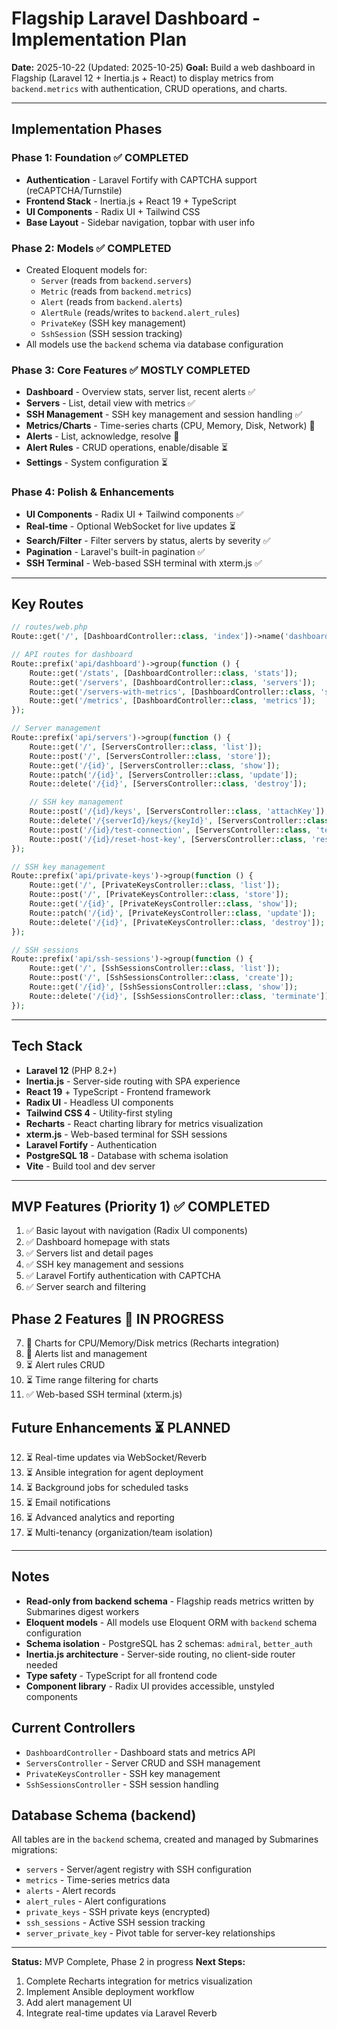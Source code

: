 # Flagship Laravel Dashboard - Implementation Plan

**Date:** 2025-10-22 (Updated: 2025-10-25)
**Goal:** Build a web dashboard in Flagship (Laravel 12 + Inertia.js + React) to display metrics from `backend.metrics` with authentication, CRUD operations, and charts.

---

## Implementation Phases

### Phase 1: Foundation ✅ COMPLETED

- **Authentication** - Laravel Fortify with CAPTCHA support (reCAPTCHA/Turnstile)
- **Frontend Stack** - Inertia.js + React 19 + TypeScript
- **UI Components** - Radix UI + Tailwind CSS
- **Base Layout** - Sidebar navigation, topbar with user info

### Phase 2: Models ✅ COMPLETED

- Created Eloquent models for:
  - `Server` (reads from `backend.servers`)
  - `Metric` (reads from `backend.metrics`)
  - `Alert` (reads from `backend.alerts`)
  - `AlertRule` (reads/writes to `backend.alert_rules`)
  - `PrivateKey` (SSH key management)
  - `SshSession` (SSH session tracking)
- All models use the `backend` schema via database configuration

### Phase 3: Core Features ✅ MOSTLY COMPLETED

- **Dashboard** - Overview stats, server list, recent alerts ✅
- **Servers** - List, detail view with metrics ✅
- **SSH Management** - SSH key management and session handling ✅
- **Metrics/Charts** - Time-series charts (CPU, Memory, Disk, Network) 🚧
- **Alerts** - List, acknowledge, resolve 🚧
- **Alert Rules** - CRUD operations, enable/disable ⏳
- **Settings** - System configuration ⏳

### Phase 4: Polish & Enhancements

- **UI Components** - Radix UI + Tailwind components ✅
- **Real-time** - Optional WebSocket for live updates ⏳
- **Search/Filter** - Filter servers by status, alerts by severity ✅
- **Pagination** - Laravel's built-in pagination ✅
- **SSH Terminal** - Web-based SSH terminal with xterm.js ✅

---

## Key Routes

```php
// routes/web.php
Route::get('/', [DashboardController::class, 'index'])->name('dashboard');

// API routes for dashboard
Route::prefix('api/dashboard')->group(function () {
    Route::get('/stats', [DashboardController::class, 'stats']);
    Route::get('/servers', [DashboardController::class, 'servers']);
    Route::get('/servers-with-metrics', [DashboardController::class, 'serversWithMetrics']);
    Route::get('/metrics', [DashboardController::class, 'metrics']);
});

// Server management
Route::prefix('api/servers')->group(function () {
    Route::get('/', [ServersController::class, 'list']);
    Route::post('/', [ServersController::class, 'store']);
    Route::get('/{id}', [ServersController::class, 'show']);
    Route::patch('/{id}', [ServersController::class, 'update']);
    Route::delete('/{id}', [ServersController::class, 'destroy']);

    // SSH key management
    Route::post('/{id}/keys', [ServersController::class, 'attachKey']);
    Route::delete('/{serverId}/keys/{keyId}', [ServersController::class, 'detachKey']);
    Route::post('/{id}/test-connection', [ServersController::class, 'testConnection']);
    Route::post('/{id}/reset-host-key', [ServersController::class, 'resetHostKey']);
});

// SSH key management
Route::prefix('api/private-keys')->group(function () {
    Route::get('/', [PrivateKeysController::class, 'list']);
    Route::post('/', [PrivateKeysController::class, 'store']);
    Route::get('/{id}', [PrivateKeysController::class, 'show']);
    Route::patch('/{id}', [PrivateKeysController::class, 'update']);
    Route::delete('/{id}', [PrivateKeysController::class, 'destroy']);
});

// SSH sessions
Route::prefix('api/ssh-sessions')->group(function () {
    Route::get('/', [SshSessionsController::class, 'list']);
    Route::post('/', [SshSessionsController::class, 'create']);
    Route::get('/{id}', [SshSessionsController::class, 'show']);
    Route::delete('/{id}', [SshSessionsController::class, 'terminate']);
});
```

---

## Tech Stack

- **Laravel 12** (PHP 8.2+)
- **Inertia.js** - Server-side routing with SPA experience
- **React 19** + TypeScript - Frontend framework
- **Radix UI** - Headless UI components
- **Tailwind CSS 4** - Utility-first styling
- **Recharts** - React charting library for metrics visualization
- **xterm.js** - Web-based terminal for SSH sessions
- **Laravel Fortify** - Authentication
- **PostgreSQL 18** - Database with schema isolation
- **Vite** - Build tool and dev server

---

## MVP Features (Priority 1) ✅ COMPLETED

1. ✅ Basic layout with navigation (Radix UI components)
2. ✅ Dashboard homepage with stats
3. ✅ Servers list and detail pages
4. ✅ SSH key management and sessions
5. ✅ Laravel Fortify authentication with CAPTCHA
6. ✅ Server search and filtering

## Phase 2 Features 🚧 IN PROGRESS

7. 🚧 Charts for CPU/Memory/Disk metrics (Recharts integration)
8. 🚧 Alerts list and management
9. ⏳ Alert rules CRUD
10. ⏳ Time range filtering for charts
11. ✅ Web-based SSH terminal (xterm.js)

## Future Enhancements ⏳ PLANNED

12. ⏳ Real-time updates via WebSocket/Reverb
13. ⏳ Ansible integration for agent deployment
14. ⏳ Background jobs for scheduled tasks
15. ⏳ Email notifications
16. ⏳ Advanced analytics and reporting
17. ⏳ Multi-tenancy (organization/team isolation)

---

## Notes

- **Read-only from backend schema** - Flagship reads metrics written by Submarines digest workers
- **Eloquent models** - All models use Eloquent ORM with `backend` schema configuration
- **Schema isolation** - PostgreSQL has 2 schemas: `admiral`, `better_auth`
- **Inertia.js architecture** - Server-side routing, no client-side router needed
- **Type safety** - TypeScript for all frontend code
- **Component library** - Radix UI provides accessible, unstyled components

## Current Controllers

- `DashboardController` - Dashboard stats and metrics API
- `ServersController` - Server CRUD and SSH management
- `PrivateKeysController` - SSH key management
- `SshSessionsController` - SSH session handling

## Database Schema (backend)

All tables are in the `backend` schema, created and managed by Submarines migrations:

- `servers` - Server/agent registry with SSH configuration
- `metrics` - Time-series metrics data
- `alerts` - Alert records
- `alert_rules` - Alert configurations
- `private_keys` - SSH private keys (encrypted)
- `ssh_sessions` - Active SSH session tracking
- `server_private_key` - Pivot table for server-key relationships

---

**Status:** MVP Complete, Phase 2 in progress
**Next Steps:**
1. Complete Recharts integration for metrics visualization
2. Implement Ansible deployment workflow
3. Add alert management UI
4. Integrate real-time updates via Laravel Reverb
